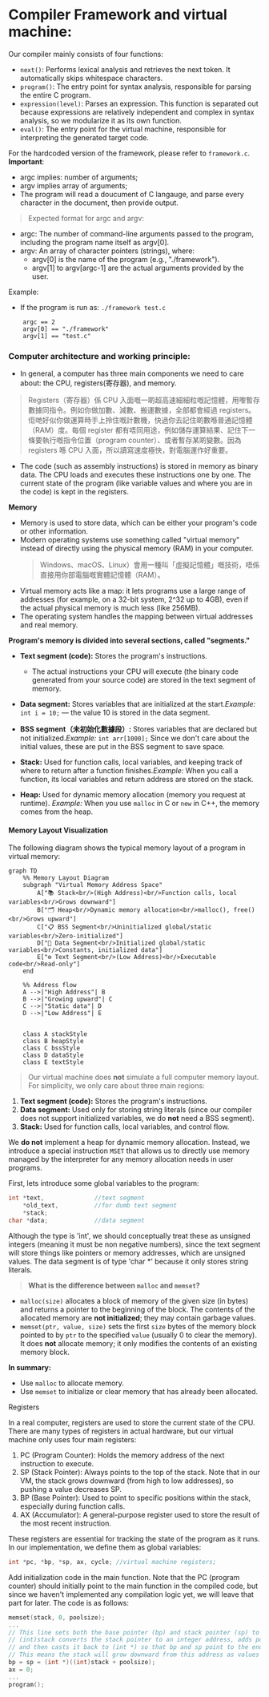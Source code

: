 # Compiler Framework and virtual machine:

Our compiler mainly consists of four functions:

- `next()`: Performs lexical analysis and retrieves the next token. It automatically skips whitespace characters.
- `program()`: The entry point for syntax analysis, responsible for parsing the entire C program.
- `expression(level)`: Parses an expression. This function is separated out because expressions are relatively independent and complex in syntax analysis, so we modularize it as its own function.
- `eval()`: The entry point for the virtual machine, responsible for interpreting the generated target code.

For the hardcoded version of the framework, please refer to `framework.c`.
**Important**:

- argc implies: number of arguments;
- argv implies array of arguments;
- The program will read a doucument of C langauge, and parse every character in the document, then provide output.

> Expected format for argc and argv:

- argc: The number of command-line arguments passed to the program, including the program name itself as argv[0].
- argv: An array of character pointers (strings), where:
  - argv[0] is the name of the program (e.g., "./framework").
  - argv[1] to argv[argc-1] are the actual arguments provided by the user.

Example:

- If the program is run as: `./framework test.c`

```
    argc == 2
    argv[0] == "./framework"
    argv[1] == "test.c"
```

### Computer architecture and working principle:

- In general, a computer has three main components we need to care about: the CPU, registers(寄存器), and memory.

> Registers（寄存器）係 CPU 入面嘅一啲超高速細細粒嘅記憶體，用嚟暫存數據同指令。例如你做加數、減數、搬運數據，全部都會經過 registers。佢哋好似你做運算時手上拎住嘅計數機，快過你去記住啲數喺普通記憶體（RAM）度。每個 register 都有唔同用途，例如儲存運算結果、記住下一條要執行嘅指令位置（program counter）、或者暫存某啲變數。因為 registers 喺 CPU 入面，所以讀寫速度極快，對電腦運作好重要。

- The code (such as assembly instructions) is stored in memory as binary data. The CPU loads and executes these instructions one by one. The current state of the program (like variable values and where you are in the code) is kept in the registers.

**Memory**

- Memory is used to store data, which can be either your program's code or other information.
- Modern operating systems use something called "virtual memory" instead of directly using the physical memory (RAM) in your computer.
  > Windows、macOS、Linux）會用一種叫「虛擬記憶體」嘅技術，唔係直接用你部電腦嘅實體記憶體（RAM）。
  >
- Virtual memory acts like a map: it lets programs use a large range of addresses (for example, on a 32-bit system, 2^32 up to 4GB), even if the actual physical memory is much less (like 256MB).
- The operating system handles the mapping between virtual addresses and real memory.

**Program's memory is divided into several sections, called "segments."**

- **Text segment (code):** Stores the program's instructions.

  - The actual instructions your CPU will execute (the binary code generated from your source code) are stored in the text segment of memory.
- **Data segment:** Stores variables that are initialized at the start.*Example:* `int i = 10;` — the value 10 is stored in the data segment.
- **BSS segment（未初始化數據段）:** Stores variables that are declared but not
  initialized.*Example:* `int arr[1000];` Since we don't care about the initial values, these are put in the BSS segment to save space.
- **Stack:** Used for function calls, local variables, and keeping track of where to return after a function finishes.*Example:* When you call a function, its local variables and return address are stored on the stack.
- **Heap:** Used for dynamic memory allocation (memory you request at runtime).
  *Example:* When you use `malloc` in C or `new` in C++, the memory comes from the heap.

#### Memory Layout Visualization

The following diagram shows the typical memory layout of a program in virtual memory:

```mermaid
graph TD
    %% Memory Layout Diagram
    subgraph "Virtual Memory Address Space"
        A["📚 Stack<br/>(High Address)<br/>Function calls, local variables<br/>Grows downward"]
        B["🗂️ Heap<br/>Dynamic memory allocation<br/>malloc(), free()<br/>Grows upward"]
        C["📋 BSS Segment<br/>Uninitialized global/static variables<br/>Zero-initialized"]
        D["💾 Data Segment<br/>Initialized global/static variables<br/>Constants, initialized data"]
        E["⚙️ Text Segment<br/>(Low Address)<br/>Executable code<br/>Read-only"]
    end
  
    %% Address flow
    A -->|"High Address"| B
    B -->|"Growing upward"| C
    C -->|"Static data"| D
    D -->|"Low Address"| E

  
    class A stackStyle
    class B heapStyle
    class C bssStyle
    class D dataStyle
    class E textStyle
```

> Our virtual machine does **not** simulate a full computer memory layout. For simplicity, we only care about three main regions:

1. **Text segment (code):** Stores the program's instructions.
2. **Data segment:** Used only for storing string literals (since our compiler does not support initialized variables, we do **not** need a BSS segment).
3. **Stack:** Used for function calls, local variables, and control flow.

We **do not** implement a heap for dynamic memory allocation. Instead, we introduce a special instruction `MSET` that allows us to directly use memory managed by the interpreter for any memory allocation needs in user programs.

First, lets introduce some global variables to the program: 
```c
int *text,              //text segment
    *old_text,          //for dumb text segment
    *stack;             
char *data;             //data segment
```

Although the type is 'int', we should conceptually treat these as unsigned integers (meaning it must be non negative numbers), since the text segment will store things like pointers or memory addresses, which are unsigned values. 
The data segment is of type 'char *' because it only stores string literals.

> **What is the difference between `malloc` and `memset`?**

- `malloc(size)` allocates a block of memory of the given size (in bytes) and returns a pointer to the beginning of the block. The contents of the allocated memory are **not initialized**; they may contain garbage values.
- `memset(ptr, value, size)` sets the first `size` bytes of the memory block pointed to by `ptr` to the specified `value` (usually 0 to clear the memory). It does **not** allocate memory; it only modifies the contents of an existing memory block.

**In summary:**  
- Use `malloc` to allocate memory.  
- Use `memset` to initialize or clear memory that has already been allocated.

Registers

In a real computer, registers are used to store the current state of the CPU. There are many types of registers in actual hardware, but our virtual machine only uses four main registers:

1. PC (Program Counter): Holds the memory address of the next instruction to execute.
2. SP (Stack Pointer): Always points to the top of the stack. Note that in our VM, the stack grows downward (from high to low addresses), so pushing a value decreases SP.
3. BP (Base Pointer): Used to point to specific positions within the stack, especially during function calls.
4. AX (Accumulator): A general-purpose register used to store the result of the most recent instruction.

These registers are essential for tracking the state of the program as it runs. In our implementation, we define them as global variables:
```c
int *pc, *bp, *sp, ax, cycle; //virtual machine registers; 
```

Add initialization code in the main function. Note that the PC (program counter) should initially point to the main function in the compiled code, but since we haven't implemented any compilation logic yet, we will leave that part for later. The code is as follows:
```cpp
memset(stack, 0, poolsize);
...
// This line sets both the base pointer (bp) and stack pointer (sp) to point to the top of the stack segment.
// (int)stack converts the stack pointer to an integer address, adds poolsize (the total size of the stack in bytes),
// and then casts it back to (int *) so that bp and sp point to the end of the allocated stack memory.
// This means the stack will grow downward from this address as values are pushed onto it.
bp = sp = (int *)((int)stack + poolsize);
ax = 0;
...
program();
```


